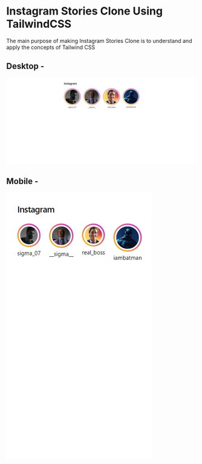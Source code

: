 # Instagram Stories Clone Using TailwindCSS
The main purpose of making Instagram Stories Clone is to understand and apply the concepts of Tailwind CSS

## Desktop - 
![For Desktop - ](/Insta%20-%20Desktop.png)

## Mobile - 
![For Mobile - ](/Insta%20-%20Mobile.png)


